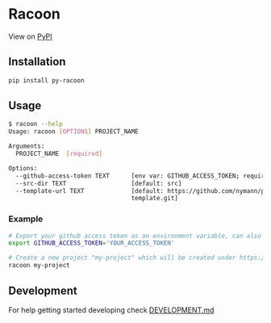 # Racoon

View on [PyPI](https://pypi.org/project/py-racoon)

## Installation

```sh
pip install py-racoon
```

## Usage

```sh
$ racoon --help
Usage: racoon [OPTIONS] PROJECT_NAME

Arguments:
  PROJECT_NAME  [required]

Options:
  --github-access-token TEXT      [env var: GITHUB_ACCESS_TOKEN; required]
  --src-dir TEXT                  [default: src]
  --template-url TEXT             [default: https://github.com/nymann/python-
                                  template.git]
```

### Example

```sh
# Export your github access token as an environment variable, can also be provided via --github-access-token
export GITHUB_ACCESS_TOKEN='YOUR_ACCESS_TOKEN'

# Create a new project "my-project" which will be created under https://github.com/YOUR_USERNAME/my-project
racoon my-project
```

## Development

For help getting started developing check [DEVELOPMENT.md](DEVELOPMENT.md)
